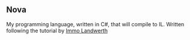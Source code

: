 ## Nova

My programming language, written in C#, that will compile to IL. Written following the tutorial by [Immo Landwerth](https://www.youtube.com/channel/UCaFP8iQMTuPXinXBMEXsSuw)

